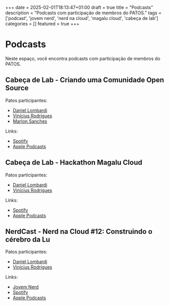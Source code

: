 +++
date = 2025-02-01T18:13:47+01:00
draft = true
title = "Podcasts"
description = "Podcasts com participação de membros do PATOS."
tags = ['podcast', 'jovem nerd', 'nerd na cloud', 'magalu cloud', 'cabeça de lab']
categories = []
featured = true
+++

# Podcasts

Neste espaço, você encontra podcasts com participação de membros do PATOS.

## Cabeça de Lab - Criando uma Comunidade Open Source

Patos participantes:
- [Daniel Lombardi](https://www.linkedin.com/in/daniel-lombardi/)
- [Vinícius Rodrigues](https://www.linkedin.com/in/vinirodrig/)
- [Marlon Sanches](https://www.linkedin.com/in/marlonhenq/)

Links:
- [Spotify](https://open.spotify.com/episode/3BfRgZBkLO6pM8LJTISeQu?si=fd042571e66b4199)
- [Apple Podcasts](https://podcasts.apple.com/us/podcast/criando-uma-comunidade-open-source/id1460009998?i=1000684289352)

## Cabeça de Lab - Hackathon Magalu Cloud

Patos participantes:
- [Daniel Lombardi](https://www.linkedin.com/in/daniel-lombardi/)
- [Vinícius Rodrigues](https://www.linkedin.com/in/vinirodrig/)

Links:
- [Spotify](https://open.spotify.com/episode/4eZ0SHR98oRefERYMmp1FG?si=e9a986aff1284c4f)
- [Apple Podcasts](https://podcasts.apple.com/us/podcast/hackathon-magalu-cloud/id1460009998?i=1000676122960)

## NerdCast - Nerd na Cloud #12: Construindo o cérebro da Lu

Patos participantes:
- [Daniel Lombardi](https://www.linkedin.com/in/daniel-lombardi/)
- [Vinícius Rodrigues](https://www.linkedin.com/in/vinirodrig/)

Links:
- [Jovem Nerd](https://jovemnerd.com.br/podcasts/nerd-na-cloud/construindo-o-cerebro-da-lu)
- [Spotify](https://open.spotify.com/episode/02p9qkUJIvf9cuZ7h6O1qb?si=f665540ea6ce489c)
- [Apple Podcasts](https://podcasts.apple.com/us/podcast/nerd-na-cloud-12-construindo-o-c%C3%A9rebro-da-lu/id381816509?i=1000678646413)
